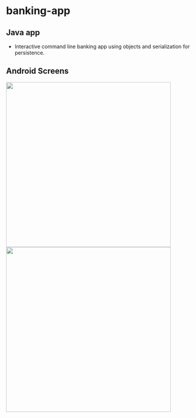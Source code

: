 # banking-app

##  Java app 
  - Interactive command line banking app using objects and serialization for persistence. 

## Android Screens 
<p align="left">
  <img src="https://github.com/xlkn/banking-app/blob/main/AndroidScreenOne.png" height="450">
   <img src="https://github.com/xlkn/banking-app/blob/main/AndroidScreenTwo.png" height="450">

</p>

